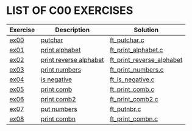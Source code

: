 # LIST OF C00 EXERCISES

|Exercise        |Description                    |Solution                     |
|-------------|-------------------------------|-----------------------------|
|[ex00](https://github.com/achrafelkhnissi/1337/tree/master/Piscine-2021/DAYS/C00/ex00)         |[putchar](https://github.com/achrafelkhnissi/1337/tree/master/Piscine-2021/DAYS/C00/ex00/README.md) |[ft_putchar.c](https://github.com/achrafelkhnissi/1337/tree/master/Piscine-2021/DAYS/C00/ex00/ft_putchar.c)                |
|[ex01](https://github.com/achrafelkhnissi/1337/tree/master/Piscine-2021/DAYS/C00/ex01)         |[print alphabet](https://github.com/achrafelkhnissi/1337/tree/master/Piscine-2021/DAYS/C00/ex01/README.md)                  |[ft_print_alphabet.c](https://github.com/achrafelkhnissi/1337/tree/master/Piscine-2021/DAYS/C00/ex01/ft_print_alphabet.c)|
|[ex02](https://github.com/achrafelkhnissi/1337/tree/master/Piscine-2021/DAYS/C00/ex02)         |[print reverse alphabet](https://github.com/achrafelkhnissi/1337/tree/master/Piscine-2021/DAYS/C00/ex02/README.md)             |[ft_print_reverse_alphabet](https://github.com/achrafelkhnissi/1337/tree/master/Piscine-2021/DAYS/C00/ex02/ft_print_reverse_alphabet.c)|
|[ex03](https://github.com/achrafelkhnissi/1337/tree/master/Piscine-2021/DAYS/C00/ex03)        |[print numbers](https://github.com/achrafelkhnissi/1337/tree/master/Piscine-2021/DAYS/C00/ex03/README.md)  |[ft_print_numbers.c](https://github.com/achrafelkhnissi/1337/tree/master/Piscine-2021/DAYS/C00/ex03/ft_print_numbers.c)|
|[ex04](https://github.com/achrafelkhnissi/1337/tree/master/Piscine-2021/DAYS/C00/ex04)         |[is negative](https://github.com/achrafelkhnissi/1337/tree/master/Piscine-2021/DAYS/C00/ex08/README.md)          |[ft_is_negative.c](https://github.com/achrafelkhnissi/1337/tree/master/Piscine-2021/DAYS/C00/ex04/ft_isnegative.c)|
|[ex05](https://github.com/achrafelkhnissi/1337/tree/master/Piscine-2021/DAYS/C00/ex05)         |[print comb](https://github.com/achrafelkhnissi/1337/tree/master/Piscine-2021/DAYS/C00/ex05/README.md)              |[ft_print_comb.c](https://github.com/achrafelkhnissi/1337/tree/master/Piscine-2021/DAYS/C00/ex05/ft_print_comb.c)|
|[ex06](https://github.com/achrafelkhnissi/1337/tree/master/Piscine-2021/DAYS/C00/ex06)         |[print comb2](https://github.com/achrafelkhnissi/1337/tree/master/Piscine-2021/DAYS/C00/ex06/README.md)          |[ft_print_comb2.c](https://github.com/achrafelkhnissi/1337/tree/master/Piscine-2021/DAYS/C00/ex06/ft_print_comb2.c)|
|[ex07](https://github.com/achrafelkhnissi/1337/tree/master/Piscine-2021/DAYS/C00/ex07)         |[put numbers](https://github.com/achrafelkhnissi/1337/tree/master/Piscine-2021/DAYS/C00/ex07/README.md)              |[ft_putnbr.c](https://github.com/achrafelkhnissi/1337/tree/master/Piscine-2021/DAYS/C00/ex07/ft_putnbr.c)|
|[ex08](https://github.com/achrafelkhnissi/1337/tree/master/Piscine-2021/DAYS/C00/ex08)         |[print combn](https://github.com/achrafelkhnissi/1337/tree/master/Piscine-2021/DAYS/C00/ex08/README.md)     |[ft_print_combn.c](https://github.com/achrafelkhnissi/1337/tree/master/Piscine-2021/DAYS/C00/ex08/ft_print_combn_v2.c)|
